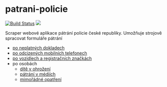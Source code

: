 # patrani-policie

[![Build Status](https://travis-ci.org/mikrop/patrani-policie.svg?branch=master)](https://travis-ci.org/mikrop/patrani-policie)
[![](https://jitpack.io/v/mikrop/patrani-policie.svg)](https://jitpack.io/#mikrop/patrani-policie)

Scraper webové aplikace pátrání policie české republiky. Umožňuje strojově spracovat formuláře pátrání

- [po neplatných dokladech](http://aplikace.mvcr.cz/neplatne-doklady/)
- [po odcizených mobilních telefonech](http://aplikace.policie.cz/patrani-mobily/)
- [po vozidlech a registračních značkách](http://aplikace.policie.cz/patrani-vozidla/default.aspx)
- po osobách
  - [dítě v ohrožení](http://aplikace.policie.cz/patrani-osoby/DiteVOhrozeni.aspx)
  - [pátrání v médiích](http://aplikace.policie.cz/patrani-osoby/PatraniMedia.aspx)
  - [mimořádné opatření](http://aplikace.policie.cz/patrani-osoby/MimoradnePatrani.aspx) 
